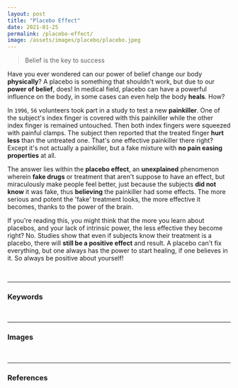 ```yaml
---
layout: post
title: "Placebo Effect"
date: 2021-01-25
permalink: /placebo-effect/
image: /assets/images/placebo/placebo.jpeg
---
```


>Belief is the key to success

Have you ever wondered can our power of belief change our body **physically**? A placebo is something that shouldn't work, but due to our **power of belief**, does! In medical field, placebo can have a powerful influence on the body, in some cases can even help the body **heals**. How?

<!--more-->
  
In `1996`, `56` volunteers took part in a study to test a new **painkiller**. One of the subject's index finger is covered with this painkiller while the other index finger is remained untouched. Then both index fingers were squeezed with painful clamps. The subject then reported that the treated finger **hurt less** than the untreated one. That's one effective painkiller there right? Except it's not actually a painkiller, but a fake mixture with **no pain easing properties** at all.   
  
The answer lies within the **placebo effect**, an **unexplained** phenomenon wherein **fake drugs** or treatment that aren't suppose to have an effect, but miraculously make people feel better, just because the subjects **did not know** it was fake, thus **believing** the painkiller had some effects. The more serious and potent the 'fake' treatment looks, the more effective it becomes, thanks to the power of the brain.  
  
If you're reading this, you might think that the more you learn about placebos, and your lack of intrinsic power, the less effective they become right? No. Studies show that even if subjects know their treatment is a placebo, there will **still be a positive effect** and result. A placebo can't fix everything, but one always has the power to start healing, if one believes in it. So always be positive about yourself!



<br>
<!--Keywords-->
<hr>

### Keywords


<br>
<!--Images-->
<hr>

### Images

<div class="row">
	<div class="column">
		<img src="/iwonder/assets/images/" alt="">
	</div>
</div>

  
<br>
<!--References-->
<hr>

### References